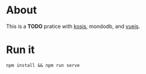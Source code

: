 # About

This is a **TODO** pratice with [kosjs](http://koajs.com), mondodb, and [vuejs](http://vuejs.org).

# Run it

```shell
npm install && npm run serve
```

